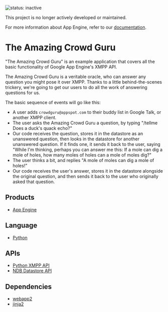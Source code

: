 ![status: inactive](https://img.shields.io/badge/status-inactive-red.svg)

This project is no longer actively developed or maintained.  

For more information about App Engine, refer to our [documentation](https://cloud.google.com/appengine).

# The Amazing Crowd Guru

"The Amazing Crowd Guru" is an example application that covers all the basic
functionality of Google App Engine's XMPP API.

The Amazing Crowd Guru is a veritable oracle, who can answer any question you
might pose it over XMPP. Thanks to a little behind-the-scenes trickery, we're
going to get our users to do all the work of answering questions for us.

The basic sequence of events will go like this:

- A user adds `crowdguru@appspot.com` to their buddy list in Google Talk, or
  another XMPP client.
- The user asks the Amazing Crowd Guru a question, by typing
  "/tellme Does a duck's quack echo?"
- Our code receives the question, stores it in the datastore as an unanswered
  question, then looks in the datastore for another unanswered question. If it
  finds one, it sends it back to the user, saying "While I'm thinking, perhaps
  you can answer me this: If a mole can dig a mole of holes, how many moles of
  holes can a mole of moles dig?"
- The user thinks a bit, and replies "A mole of moles can dig a mole of holes!"
- Our code receives the user's answer, stores it in the datastore alongside the
  original question, and then sends it back to the user who originally asked
  that question.

## Products
- [App Engine][1]

## Language
- [Python][2]

## APIs
- [Python XMPP API][3]
- [NDB Datastore API][4]

## Dependencies
- [webapp2][5]
- [jinja2][6]


[1]: https://developers.google.com/appengine
[2]: https://python.org
[3]: https://developers.google.com/appengine/docs/python/xmpp/overview
[4]: https://developers.google.com/appengine/docs/python/ndb/
[5]: http://webapp-improved.appspot.com/
[6]: http://jinja.pocoo.org/docs/

